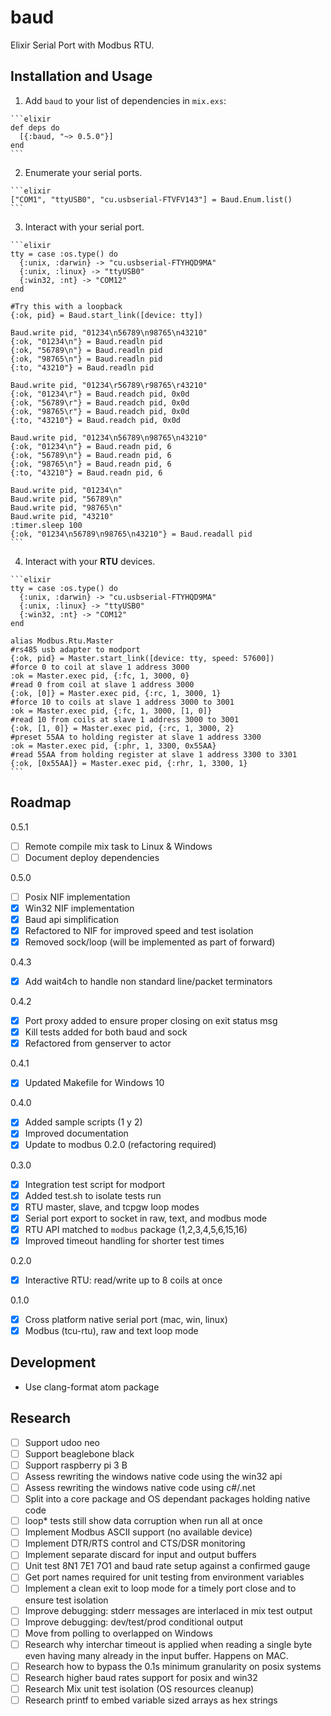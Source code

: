 # baud

Elixir Serial Port with Modbus RTU.

## Installation and Usage

  1. Add `baud` to your list of dependencies in `mix.exs`:

    ```elixir
    def deps do
      [{:baud, "~> 0.5.0"}]
    end
    ```

  2. Enumerate your serial ports.

    ```elixir
    ["COM1", "ttyUSB0", "cu.usbserial-FTVFV143"] = Baud.Enum.list()
    ```

  3. Interact with your serial port.

    ```elixir
    tty = case :os.type() do
      {:unix, :darwin} -> "cu.usbserial-FTYHQD9MA"
      {:unix, :linux} -> "ttyUSB0"
      {:win32, :nt} -> "COM12"
    end

    #Try this with a loopback
    {:ok, pid} = Baud.start_link([device: tty])

    Baud.write pid, "01234\n56789\n98765\n43210"
    {:ok, "01234\n"} = Baud.readln pid
    {:ok, "56789\n"} = Baud.readln pid
    {:ok, "98765\n"} = Baud.readln pid
    {:to, "43210"} = Baud.readln pid

    Baud.write pid, "01234\r56789\r98765\r43210"
    {:ok, "01234\r"} = Baud.readch pid, 0x0d
    {:ok, "56789\r"} = Baud.readch pid, 0x0d
    {:ok, "98765\r"} = Baud.readch pid, 0x0d
    {:to, "43210"} = Baud.readch pid, 0x0d

    Baud.write pid, "01234\n56789\n98765\n43210"
    {:ok, "01234\n"} = Baud.readn pid, 6
    {:ok, "56789\n"} = Baud.readn pid, 6
    {:ok, "98765\n"} = Baud.readn pid, 6
    {:to, "43210"} = Baud.readn pid, 6

    Baud.write pid, "01234\n"
    Baud.write pid, "56789\n"
    Baud.write pid, "98765\n"
    Baud.write pid, "43210"
    :timer.sleep 100
    {:ok, "01234\n56789\n98765\n43210"} = Baud.readall pid
    ```

  4. Interact with your **RTU** devices.

    ```elixir    
    tty = case :os.type() do
      {:unix, :darwin} -> "cu.usbserial-FTYHQD9MA"
      {:unix, :linux} -> "ttyUSB0"
      {:win32, :nt} -> "COM12"
    end

    alias Modbus.Rtu.Master
    #rs485 usb adapter to modport
    {:ok, pid} = Master.start_link([device: tty, speed: 57600])
    #force 0 to coil at slave 1 address 3000
    :ok = Master.exec pid, {:fc, 1, 3000, 0}
    #read 0 from coil at slave 1 address 3000
    {:ok, [0]} = Master.exec pid, {:rc, 1, 3000, 1}
    #force 10 to coils at slave 1 address 3000 to 3001
    :ok = Master.exec pid, {:fc, 1, 3000, [1, 0]}
    #read 10 from coils at slave 1 address 3000 to 3001
    {:ok, [1, 0]} = Master.exec pid, {:rc, 1, 3000, 2}
    #preset 55AA to holding register at slave 1 address 3300
    :ok = Master.exec pid, {:phr, 1, 3300, 0x55AA}
    #read 55AA from holding register at slave 1 address 3300 to 3301
    {:ok, [0x55AA]} = Master.exec pid, {:rhr, 1, 3300, 1}
    ```

## Roadmap

0.5.1

- [ ] Remote compile mix task to Linux & Windows
- [ ] Document deploy dependencies

0.5.0

- [ ] Posix NIF implementation
- [x] Win32 NIF implementation
- [x] Baud api simplification
- [x] Refactored to NIF for improved speed and test isolation
- [x] Removed sock/loop (will be implemented as part of forward)

0.4.3

- [x] Add wait4ch to handle non standard line/packet terminators

0.4.2

- [x] Port proxy added to ensure proper closing on exit status msg
- [x] Kill tests added for both baud and sock
- [x] Refactored from genserver to actor

0.4.1

- [x] Updated Makefile for Windows 10

0.4.0

- [x] Added sample scripts (1 y 2)
- [x] Improved documentation
- [x] Update to modbus 0.2.0 (refactoring required)

0.3.0

- [x] Integration test script for modport
- [x] Added test.sh to isolate tests run
- [x] RTU master, slave, and tcpgw loop modes
- [x] Serial port export to socket in raw, text, and modbus mode
- [x] RTU API matched to `modbus` package (1,2,3,4,5,6,15,16)
- [x] Improved timeout handling for shorter test times

0.2.0

- [x] Interactive RTU: read/write up to 8 coils at once

0.1.0

- [x] Cross platform native serial port (mac, win, linux)
- [x] Modbus (tcu-rtu), raw and text loop mode

## Development

- Use clang-format atom package

## Research

- [ ] Support udoo neo
- [ ] Support beaglebone black
- [ ] Support raspberry pi 3 B
- [ ] Assess rewriting the windows native code using the win32 api
- [ ] Assess rewriting the windows native code using c#/.net
- [ ] Split into a core package and OS dependant packages holding native code
- [ ] loop* tests still show data corruption when run all at once
- [ ] Implement Modbus ASCII support (no available device)
- [ ] Implement DTR/RTS control and CTS/DSR monitoring
- [ ] Implement separate discard for input and output buffers
- [ ] Unit test 8N1 7E1 7O1 and baud rate setup against a confirmed gauge
- [ ] Get port names required for unit testing from environment variables
- [ ] Implement a clean exit to loop mode for a timely port close and to ensure test isolation
- [ ] Improve debugging: stderr messages are interlaced in mix test output
- [ ] Improve debugging: dev/test/prod conditional output
- [ ] Move from polling to overlapped on Windows
- [ ] Research why interchar timeout is applied when reading a single byte even having many already in the input buffer. Happens on MAC.
- [ ] Research how to bypass the 0.1s minimum granularity on posix systems
- [ ] Research higher baud rates support for posix and win32
- [ ] Research Mix unit test isolation (OS resources cleanup)
- [ ] Research printf to embed variable sized arrays as hex strings
